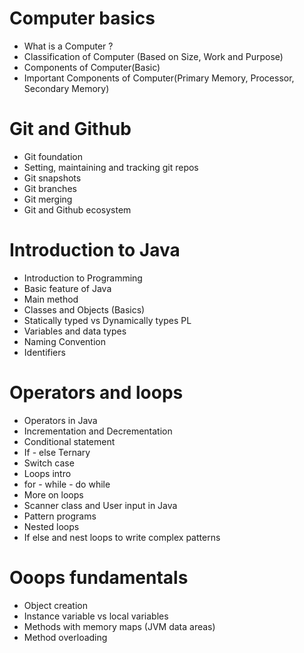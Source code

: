 # Computer basics
- What is a Computer ?
- Classification of Computer (Based on Size, Work and Purpose)
- Components of Computer(Basic)
- Important Components of Computer(Primary Memory, Processor, Secondary Memory)

# Git and Github
- Git foundation
- Setting, maintaining and tracking git repos
- Git snapshots
- Git branches
- Git merging
- Git and Github ecosystem

# Introduction to Java
- Introduction to Programming
- Basic feature of Java
- Main method
- Classes and Objects (Basics)
- Statically typed vs Dynamically types PL
- Variables and data types
- Naming Convention
- Identifiers

# Operators and loops
- Operators in Java
- Incrementation and Decrementation
- Conditional statement
- If - else Ternary
- Switch case
- Loops intro
- for - while - do while
- More on loops
- Scanner class and User input in Java
- Pattern programs
- Nested loops
- If else and nest loops to write complex patterns

# Ooops fundamentals
- Object creation
- Instance variable vs local variables
- Methods with memory maps (JVM data areas)
- Method overloading


